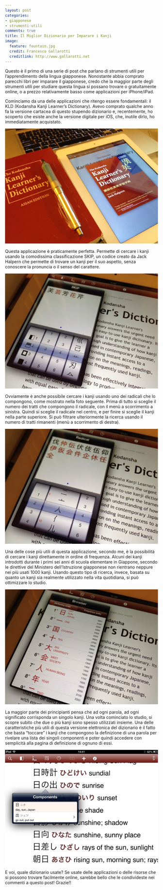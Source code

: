 ```yaml
---
layout: post
categories: 
- giapponese
- strumenti-utili
comments: true
title: Il Miglior Dizionario per Imparare i Kanji
image:
  feature: fountain.jpg
  credit: Francesco Gallarotti
  creditlink: http://www.gallarotti.net
---
```

Questo è il primo di una serie di post che parlano di strumenti utili per l’apprendimento della lingua giapponese. Nonostante abbia comprato parecchi libri per imparare il giapponese, credo che la maggior parte degli strumenti utili per studiare questa lingua si possano trovare o gratuitamente online, o a prezzo relativamente basso come applicazioni per iPhone/iPad.

Cominciamo da una delle applicazioni che ritengo essere fondamentali: il KLD (Kodansha Kanji Learner’s Dictionary). Avevo comprato qualche anno fa la versione cartacea di questo stupendo dizionario e, recentemente, ho scoperto che esiste anche la versione digitale per iOS, che, inutile dirlo, ho immediatamente acquistato.

![Il Kanji's Learner's Dictionary](/assets/2013/01/photo-1.jpeg)

Questa applicazione è praticamente perfetta. Permette di cercare i kanji usando la comodissima classificazione SKIP, un codice creato da Jack Halpern che permette di trovare un kanji per il suo aspetto, senza conoscere la pronuncia o il senso del carattere.

![La ricerca per SKIP](/assets/2013/01/photo-2.jpeg)

Ovviamente è anche possibile cercare i kanji usando uno dei radicali che lo compongono, come mostrato nella foto seguente. Prima di tutto si sceglie il numero dei tratti che compongono il radicale, con il menù a scorrimento a sinistra. Quindi si sceglie il radicale nel centro, e per finire si sceglie il kanji  nella parte superiore. Si può filtrare ulteriormente la ricerca usando il numero di tratti rimanenti (menù a scorrimento di destra).

![Ricerca per radicale](/assets/2013/01/photo-3.jpeg)

Una delle cose più utili di questa applicazione, secondo me, è la possibilità di cercare i kanji direttamente in ordine di frequenza. Alcuni dei kanji introdotti durante i primi sei anni di scuola elementare in Giappone, secondo le direttive del Ministero dell’Istruzione giapponese non rientrano neppure nei più usati 1000 kanji. Usando questo tipo di ricerca, invece, basata su quanto un kanji sia realmente utilizzato nella vita quotidiana, si può ottimizzare lo studio.

![Ricerca per Frequenza](/assets/2013/01/photo-5.jpeg)

La maggior parte dei principianti pensa che ad ogni parola, ad ogni significato corrisponda un singolo kanji. Una volta cominciato lo studio, si scopre subito che due o più kanji sono spesso utilizzati insieme. Una delle caratteristiche più utili di questa versione elettronica del dizionario è il fatto che basta “toccare” i kanji che compongono la definizione di una parola per rivelare una lista dei singoli componenti e poter quindi accedere con semplicità alla pagina di definizione di ognuno di essi.

![Accesso ai singoli componenti](/assets/2013/01/photo.png)

E voi, quale dizionario usate? Se usate delle applicazioni o delle risorse che si possono trovare facilmente online, sarebbe bello che le condivideste nei commenti a questo post! Grazie!!